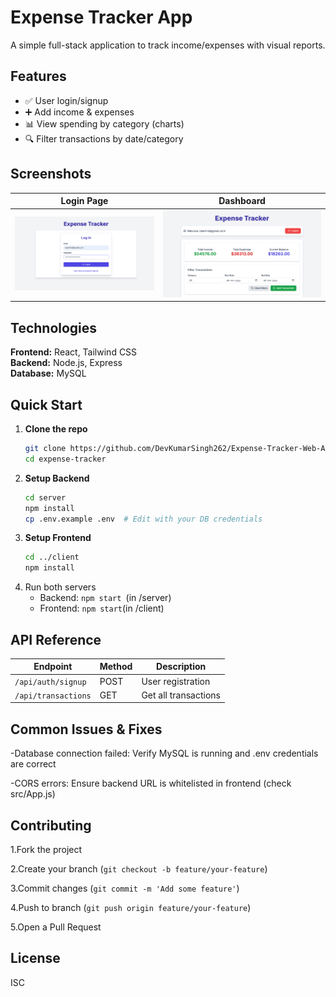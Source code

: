 # Expense Tracker App

A simple full-stack application to track income/expenses with visual reports.

## Features
- ✅ User login/signup
- ➕ Add income & expenses
- 📊 View spending by category (charts)
- 🔍 Filter transactions by date/category

## Screenshots
| Login Page | Dashboard |
|------------|-----------|
| ![Login](https://github.com/DevKumarSingh262/Expense-Tracker-Web-Application/blob/main/screenshots/Log-in.png?raw=true) | ![Dashboard](https://github.com/DevKumarSingh262/Expense-Tracker-Web-Application/blob/main/screenshots/Dashboard(expense_tracker).png?raw=true)|

## Technologies
**Frontend:** React, Tailwind CSS  
**Backend:** Node.js, Express  
**Database:** MySQL  

## Quick Start
1. **Clone the repo**
   ```bash
   git clone https://github.com/DevKumarSingh262/Expense-Tracker-Web-Application.git
   cd expense-tracker
    ```
2. **Setup Backend**
   ```bash
   cd server
   npm install
   cp .env.example .env  # Edit with your DB credentials
   ```
3. **Setup Frontend**
   ```bash
   cd ../client
   npm install
   ```
4. Run both servers
   - Backend: ```npm start ```(in /server)
   - Frontend: ```npm start```(in /client)

## API Reference

|   **Endpoint**	      | **Method** |  **Description**    |
|-----------------------|------------|---------------------|
|```/api/auth/signup```	| POST	    | User registration   |
|```/api/transactions```| GET	       | Get all transactions|

## Common Issues & Fixes

-Database connection failed: Verify MySQL is running and .env credentials are correct

-CORS errors: Ensure backend URL is whitelisted in frontend (check src/App.js)

## Contributing

1.Fork the project

2.Create your branch (```git checkout -b feature/your-feature```)

3.Commit changes (```git commit -m 'Add some feature'```)

4.Push to branch (```git push origin feature/your-feature```)

5.Open a Pull Request

## License

ISC
